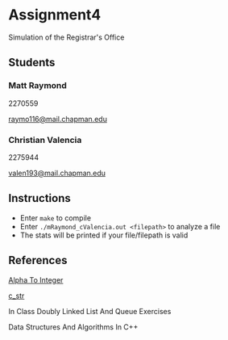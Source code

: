 # Assignment4
Simulation of the Registrar's Office

## Students
### Matt Raymond
2270559

raymo116@mail.chapman.edu

### Christian Valencia
2275944

valen193@mail.chapman.edu

## Instructions
- Enter `make` to compile
- Enter `./mRaymond_cValencia.out <filepath>` to analyze a file
- The stats will be printed if your file/filepath is valid

## References
[Alpha To Integer](http://www.cplusplus.com/reference/cstdlib/atoi/)

[c_str](http://www.cplusplus.com/reference/string/string/c_str/)

In Class Doubly Linked List And Queue Exercises

Data Structures And Algorithms In C++
